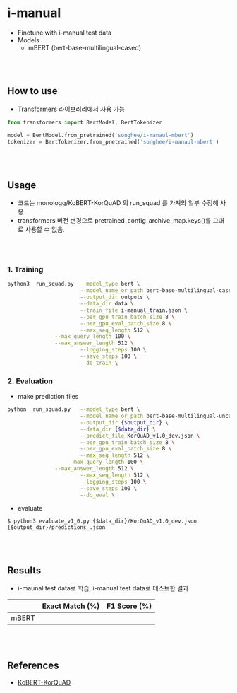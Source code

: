 # i-manual
- Finetune with i-manual test data
- Models
  - mBERT (bert-base-multilingual-cased)

<br><br>
## How to use
- Transformers 라이브러리에서 사용 가능
```python
from transformers import BertModel, BertTokenizer

model = BertModel.from_pretrained('songhee/i-manaul-mbert')
tokenizer = BertTokenizer.from_pretrained('songhee/i-manaul-mbert')
```

<br><br>
## Usage

- 코드는 monologg/KoBERT-KorQuAD 의 run_squad 를 가져와 일부 수정해 사용
- transformers 버전 변경으로 pretrained_config_archive_map.keys()를 그대로 사용할 수 없음.

<br><br>
### 1. Training

```bash
python3  run_squad.py  --model_type bert \
                       --model_name_or_path bert-base-multilingual-cased \
                       --output_dir outputs \
                       --data_dir data \
                       --train_file i-manual_train.json \
                       --per_gpu_train_batch_size 8 \
                       --per_gpu_eval_batch_size 8 \
                       --max_seq_length 512 \
		       --max_query_length 100 \
		       --max_answer_length 512 \
                       --logging_steps 100 \
                       --save_steps 100 \
                       --do_train \
```

### 2. Evaluation
- make prediction files

```bash
python  run_squad.py   --model_type bert \
                       --model_name_or_path bert-base-multilingual-uncased \
                       --output_dir {$output_dir} \
                       --data_dir {$data_dir} \
                       --predict_file KorQuAD_v1.0_dev.json \
                       --per_gpu_train_batch_size 8 \
                       --per_gpu_eval_batch_size 8 \
                       --max_seq_length 512 \
	               --max_query_length 100 \
		       --max_answer_length 512 \
                       --max_seq_length 512 \
                       --logging_steps 100 \
                       --save_steps 100 \
                       --do_eval \
```

- evaluate
```console
$ python3 evaluate_v1_0.py {$data_dir}/KorQuAD_v1.0_dev.json {$output_dir}/predictions_.json
```

<br><br>
## Results

- i-maunal test data로 학습, i-manual test data로 테스트한 결과


|                         | Exact Match (%) | F1 Score (%) |
| ----------------------- | --------------- | ------------ |
| mBERT                   |                 |              |

<br><br>
## References

- [KoBERT-KorQuAD](https://github.com/monologg/KoBERT-KorQuAD)
